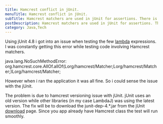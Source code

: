 ```yaml
---
title: Hamcrest conflict in jUnit.
menuTitle: Hamcrest conflict in jUnit.
subTitle: Hamcrest matchers are used in jUnit for assertions. There is a weird problem with the version conflict between Hamcrest and jUnit. The solution is been discussed here.
postDescription: Hamcrest matchers are used in jUnit for assertions. There is a weird problem with the version conflict between Hamcrest and jUnit. The solution is been discussed here.
category: Java,Tech
---
```

Using jUnit 4.8 i got into an issue when testing the few [lambda](http://code.google.com/p/lambdaj/ "LambdaJ") expressions. I was constantly getting this error while testing code involving Hamcrest matchers.

java.lang.NoSuchMethodError: org.hamcrest.core.AllOf.allOf(Lorg/hamcrest/Matcher;Lorg/hamcrest/Matcher;)Lorg/hamcrest/Matcher;

However when i ran the application it was all fine. So i could sense the issue with the jUnit.

The problem is due to hamcrest versioning issue with jUnit. jUnit uses an old version while other libraries (in my case LambdaJ) was using the latest version. The fix will be to download the junit-dep-4.\*.jar from the jUnit [download](https://github.com/KentBeck/junit/downloads "gitHub kent beck") page. Since you app already have Hamcrest class the test will run smoothly.